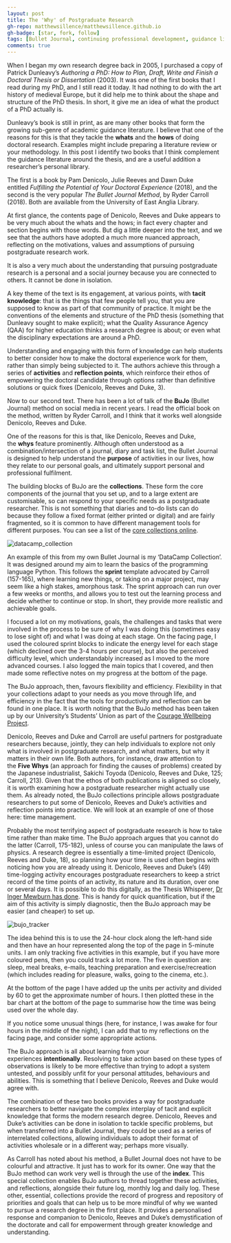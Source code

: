 ```yaml
---
layout: post
title: The 'Why' of Postgraduate Research
gh-repo: matthewsillence/matthewsillence.github.io
gh-badge: [star, fork, follow]
tags: [Bullet Journal, continuing professional development, guidance literature, postgraduate research, time management]
comments: true
---
```

When I began my own research degree back in 2005, I purchased a copy of Patrick Dunleavy’s _Authoring a PhD: How to Plan, Draft, Write and Finish a Doctoral Thesis or Dissertation_ (2003). It was one of the first books that I read during my PhD, and I still read it today. It had nothing to do with the art history of medieval Europe, but it did help me to think about the shape and structure of the PhD thesis. In short, it give me an idea of what the product of a PhD actually is.

Dunleavy’s book is still in print, as are many other books that form the growing sub-genre of academic guidance literature. I believe that one of the reasons for this is that they tackle the **whats** and the **hows** of doing doctoral research. Examples might include preparing a literature review or your methodology. In this post I identify two books that I think complement the guidance literature around the thesis, and are a useful addition a researcher’s personal library. 

The first is a book by Pam Denicolo, Julie Reeves and Dawn Duke entitled _Fulfilling the Potential of Your Doctoral Experience_ (2018), and the second is the very popular _The Bullet Journal Method_, by Ryder Carroll (2018). Both are available from the University of East Anglia Library. 

At first glance, the contents page of Denicolo, Reeves and Duke appears to be very much about the whats and the hows; in fact every chapter and section begins with those words. But dig a little deeper into the text, and we see that the authors have adopted a much more nuanced approach, reflecting on the motivations, values and assumptions of pursuing postgraduate research work.

It is also a very much about the understanding that pursuing postgraduate research is a personal and a social journey because you are connected to others. It cannot be done in isolation.

A key theme of the text is its engagement, at various points, with **tacit knowledge**: that is the things that few people tell you, that you are supposed to know as part of that community of practice. It might be the conventions of the elements and structure of the PhD thesis (something that Dunleavy sought to make explicit); what the Quality Assurance Agency (QAA) for higher education thinks a research degree is about; or even what the disciplinary expectations are around a PhD. 

Understanding and engaging with this form of knowledge can help students to better consider how to make the doctoral experience work for them, rather than simply being subjected to it. The authors achieve this through a series of **activities** and **reflection points**, which reinforce their ethos of empowering the doctoral candidate through options rather than definitive solutions or quick fixes (Denicolo, Reeves and Duke, 3).

Now to our second text. There has been a lot of talk of the **BuJo** (Bullet Journal) method on social media in recent years. I read the official book on the method, written by Ryder Carroll, and I think that it works well alongside Denicolo, Reeves and Duke.

One of the reasons for this is that, like Denicolo, Reeves and Duke, the **whys** feature prominently. Although often understood as a combination/intersection of a journal, diary and task list, the Bullet Journal is designed to help understand the **purpose** of activities in our lives, how they relate to our personal goals, and ultimately support personal and professional fulfilment.

The building blocks of BuJo are the **collections**. These form the core components of the journal that you set up, and to a large extent are customisable, so can respond to your specific needs as a postgraduate researcher. This is not something that diaries and to-do lists can do because they follow a fixed format (either printed or digital) and are fairly fragmented, so it is common to have different management tools for different purposes. You can see a list of the [core collections online](https://bulletjournal.com/pages/learn).

![datacamp_collection](https://matthewsillence.github.io/assets/img/IMG_2783.jpg)

An example of this from my own Bullet Journal is my ‘DataCamp Collection’. It was designed around my aim to learn the basics of the programming language Python. This follows the **sprint** template advocated by Carroll (157-165), where learning new things, or taking on a major project, may seem like a high stakes, amorphous task. The sprint approach can run over a few weeks or months, and allows you to test out the learning process and decide whether to continue or stop. In short, they provide more realistic and achievable goals.  

I focused a lot on my motivations, goals, the challenges and tasks that were involved in the process to be sure of why I was doing this (sometimes easy to lose sight of) and what I was doing at each stage. On the facing page, I used the coloured sprint blocks to indicate the energy level for each stage (which declined over the 3-4 hours per course), but also the perceived difficulty level, which understandably increased as I moved to the more advanced courses. I also logged the main topics that I covered, and then made some reflective notes on my progress at the bottom of the page.

The BuJo approach, then, favours flexibility and efficiency. Flexibility in that your collections adapt to your needs as you move through life, and efficiency in the fact that the tools for productivity and reflection can be found in one place. It is worth noting that the BuJo method has been taken up by our University’s Students’ Union as part of the [Courage Wellbeing Project](https://www.uea.su/postgraduate/courage/bulletjournal/).     

Denicolo, Reeves and Duke and Carroll are useful partners for postgraduate researchers because, jointly, they can help individuals to explore not only what is involved in postgraduate research, and what matters, but why it matters in their own life. Both authors, for instance, draw attention to the **Five Whys** (an approach for finding the causes of problems) created by the Japanese industrialist, Sakichi Toyoda (Denicolo, Reeves and Duke, 125; Carroll, 213). Given that the ethos of both publications is aligned so closely, it is worth examining how a postgraduate researcher might actually use them. As already noted, the BuJo collections principle allows postgraduate researchers to put some of Denicolo, Reeves and Duke’s activities and reflection points into practice. We will look at an example of one of those here: time management.

Probably the most terrifying aspect of postgraduate research is how to take time rather than make time. The BuJo approach argues that you cannot do the latter (Carroll, 175-182), unless of course you can manipulate the laws of physics. A research degree is essentially a time-limited project (Denicolo, Reeves and Duke, 18), so planning how your time is used often begins with noticing how you are already using it. Denicolo, Reeves and Duke’s (49) time-logging activity encourages postgraduate researchers to keep a strict record of the time points of an activity, its nature and its duration, over one or several days. It is possible to do this digitally, as the Thesis Whisperer, [Dr Inger Mewburn has done](https://thesiswhisperer.com/2018/07/04/academicfitbit/). This is handy for quick quantification, but if the aim of this activity is simply diagnostic, then the BuJo approach may be easier (and cheaper) to set up. 

![bujo_tracker](https://matthewsillence.github.io/assets/img/IMG_8493.jpg)

The idea behind this is to use the 24-hour clock along the left-hand side and then have an hour represented along the top of the page in 5-minute units. I am only tracking five activities in this example, but if you have more coloured pens, then you could track a lot more. The five in question are: sleep, meal breaks, e-mails, teaching preparation and exercise/recreation (which includes reading for pleasure, walks, going to the cinema, etc.).
  
At the bottom of the page I have added up the units per activity and divided by 60 to get the approximate number of hours. I then plotted these in the bar chart at the bottom of the page to summarise how the time was being used over the whole day.

If you notice some unusual things (here, for instance, I was awake for four hours in the middle of the night), I can add that to my reflections on the facing page, and consider some appropriate actions.

The BuJo approach is all about learning from your experiences **intentionally**. Resolving to take action based on these types of observations is likely to be more effective than trying to adopt a system untested, and possibly unfit for your personal attitudes, behaviours and abilities. This is something that I believe Denicolo, Reeves and Duke would agree with.

The combination of these two books provides a way for postgraduate researchers to better navigate the complex interplay of tacit and explicit knowledge that forms the modern research degree. Denicolo, Reeves and Duke’s activities can be done in isolation to tackle specific problems, but when transferred into a Bullet Journal, they could be used as a series of interrelated collections, allowing individuals to adopt their format of activities wholesale or in a different way; perhaps more visually.

As Carroll has noted about his method, a Bullet Journal does not have to be colourful and attractive. It just has to work for its owner. One way that the BuJo method can work very well is through the use of the **index**. This special collection enables BuJo authors to thread together these activities, and reflections, alongside their future log, monthly log and daily log. These other, essential, collections provide the record of progress and repository of priorities and goals that can help us to be more mindful of why we wanted to pursue a research degree in the first place. It provides a personalised response and companion to Denicolo, Reeves and Duke’s demystification of the doctorate and call for empowerment through greater knowledge and understanding.

